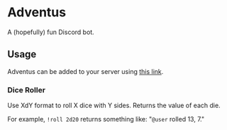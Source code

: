 # Adventus

A (hopefully) fun Discord bot.

## Usage

Adventus can be added to your server using [this link](https://discord.com/api/oauth2/authorize?client_id=1074795024946036889&permissions=134144&scope=bot).

### Dice Roller

Use XdY format to roll X dice with Y sides. Returns the value of each die.

For example, `!roll 2d20` returns something like: "`@user` rolled 13, 7."
